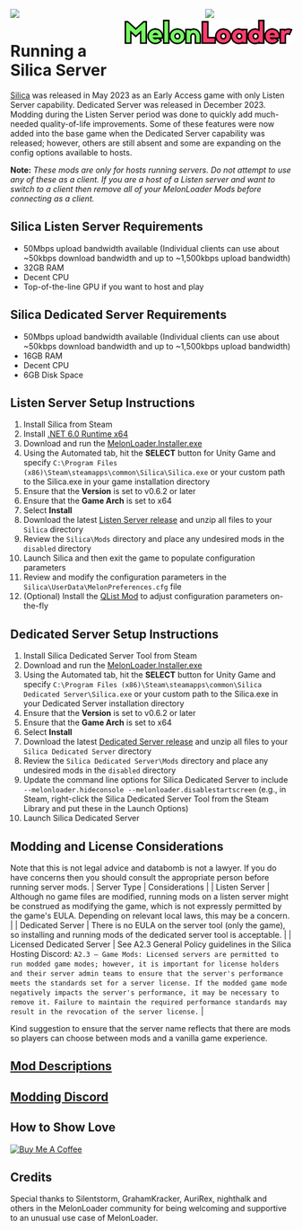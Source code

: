 <p align="center">
    <img src="https://silicagame.com/_next/static/media/silica_logo.37ea77ee.svg" width="200" style="float:left" />&nbsp&nbsp&nbsp&nbsp&nbsp&nbsp&nbsp&nbsp&nbsp
    <img src="https://cdn.pixabay.com/photo/2012/04/10/23/39/sign-27080_1280.png" width="42" class="center" />  &nbsp&nbsp&nbsp&nbsp&nbsp&nbsp&nbsp
    <img src="https://raw.githubusercontent.com/LavaGang/MelonLoader.Installer/master/Resources/ML_Text.png" width="300" style="float:right" />  
</p>

# Running a Silica Server
[Silica](https://silicagame.com/news/welcome) was released in May 2023 as an Early Access game with only Listen Server capability. Dedicated Server was released in December 2023. Modding during the Listen Server period was done to quickly add much-needed quality-of-life improvements. Some of these features were now added into the base game when the Dedicated Server capability was released; however, others are still absent and some are expanding on the config options available to hosts.

**Note:** *These mods are only for hosts running servers. Do not attempt to use any of these as a client. If you are a host of a Listen server and want to switch to a client then remove all of your MelonLoader Mods before connecting as a client.*

## Silica Listen Server Requirements
- 50Mbps upload bandwidth available (Individual clients can use about ~50kbps download bandwidth and up to ~1,500kbps upload bandwidth)
- 32GB RAM
- Decent CPU
- Top-of-the-line GPU if you want to host and play

## Silica Dedicated Server Requirements
- 50Mbps upload bandwidth available (Individual clients can use about ~50kbps download bandwidth and up to ~1,500kbps upload bandwidth)
- 16GB RAM
- Decent CPU
- 6GB Disk Space

## Listen Server Setup Instructions
1. Install Silica from Steam
2. Install [.NET 6.0 Runtime x64](https://dotnet.microsoft.com/en-us/download/dotnet/6.0)
3. Download and run the [MelonLoader.Installer.exe](https://github.com/LavaGang/MelonLoader/releases/tag/v0.6.2)
4. Using the Automated tab, hit the <b>SELECT</b> button for Unity Game and specify `C:\Program Files (x86)\Steam\steamapps\common\Silica\Silica.exe` or your custom path to the Silica.exe in your game installation directory
5. Ensure that the <b>Version</b> is set to v0.6.2 or later
6. Ensure that the <b>Game Arch</b> is set to x64
7. Select <b>Install</b>
8. Download the latest [Listen Server release](https://github.com/data-bomb/Silica/releases) and unzip all files to your `Silica` directory
9. Review the `Silica\Mods` directory and place any undesired mods in the `disabled` directory
10. Launch Silica and then exit the game to populate configuration parameters
11. Review and modify the configuration parameters in the `Silica\UserData\MelonPreferences.cfg` file
12. (Optional) Install the [QList Mod](https://github.com/dodad-2/QList) to adjust configuration parameters on-the-fly

## Dedicated Server Setup Instructions
1. Install Silica Dedicated Server Tool from Steam
2. Download and run the [MelonLoader.Installer.exe](https://github.com/LavaGang/MelonLoader/releases/tag/v0.6.2)
3. Using the Automated tab, hit the <b>SELECT</b> button for Unity Game and specify `C:\Program Files (x86)\Steam\steamapps\common\Silica Dedicated Server\Silica.exe` or your custom path to the Silica.exe in your Dedicated Server installation directory
4. Ensure that the <b>Version</b> is set to v0.6.2 or later
5. Ensure that the <b>Game Arch</b> is set to x64
6. Select <b>Install</b>
7. Download the latest [Dedicated Server release](https://github.com/data-bomb/Silica/releases) and unzip all files to your `Silica Dedicated Server` directory
8. Review the `Silica Dedicated Server\Mods` directory and place any undesired mods in the `disabled` directory
9. Update the command line options for Silica Dedicated Server to include `--melonloader.hideconsole --melonloader.disablestartscreen` (e.g., in Steam, right-click the Silica Dedicated Server Tool from the Steam Library and put these in the Launch Options)
10. Launch Silica Dedicated Server

## Modding and License Considerations
Note that this is not legal advice and databomb is not a lawyer. If you do have concerns then you should consult the appropriate person before running server mods.
| Server Type | Considerations |
| Listen Server | Although no game files are modified, running mods on a listen server might be construed as modifying the game, which is not expressly permitted by the game's EULA. Depending on relevant local laws, this may be a concern. |
| Dedicated Server | There is no EULA on the server tool (only the game), so installing and running mods of the dedicated server tool is acceptable. |
| Licensed Dedicated Server | See A2.3 General Policy guidelines in the Silica Hosting Discord: `A2.3 – Game Mods: Licensed servers are permitted to run modded game modes; however, it is important for license holders and their server admin teams to ensure that the server's performance meets the standards set for a server license. If the modded game mode negatively impacts the server's performance, it may be necessary to remove it. Failure to maintain the required performance standards may result in the revocation of the server license.` |

Kind suggestion to ensure that the server name reflects that there are mods so players can choose between mods and a vanilla game experience.

## [Mod Descriptions](https://github.com/data-bomb/Silica/wiki/Mod-Descriptions)

## <a href="https://discord.gg/5SHQxFaess">Modding Discord</a>

## How to Show Love
<a href="https://www.buymeacoffee.com/databomb" target="_blank"><img src="https://cdn.buymeacoffee.com/buttons/default-orange.png" alt="Buy Me A Coffee" height="41" width="174"></a>

## Credits
Special thanks to Silentstorm, GrahamKracker, AuriRex, nighthalk and others in the MelonLoader community for being welcoming and supportive to an unusual use case of MelonLoader.
